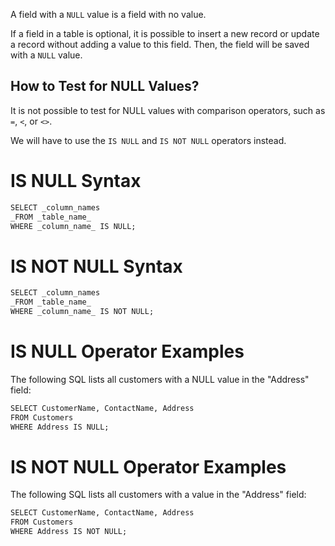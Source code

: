 A field with a `NULL` value is a field with no value.

If a field in a table is optional, it is possible to insert a new record or update a record without adding a value to this field. Then, the field will be saved with a `NULL` value.

## How to Test for NULL Values?

It is not possible to test for NULL values with comparison operators, such as `=`, `<`, or `<>`.

We will have to use the `IS NULL` and `IS NOT NULL` operators instead.

# IS NULL Syntax

```SQL
SELECT _column_names  
_FROM _table_name_  
WHERE _column_name_ IS NULL;
```

# IS NOT NULL Syntax

```SQL
SELECT _column_names  
_FROM _table_name_  
WHERE _column_name_ IS NOT NULL;
```

# IS NULL Operator Examples

The following SQL lists all customers with a NULL value in the "Address" field:

```SQL
SELECT CustomerName, ContactName, Address  
FROM Customers  
WHERE Address IS NULL;
```

# IS NOT NULL Operator Examples

The following SQL lists all customers with a value in the "Address" field:

```SQL
SELECT CustomerName, ContactName, Address  
FROM Customers  
WHERE Address IS NOT NULL;
```
